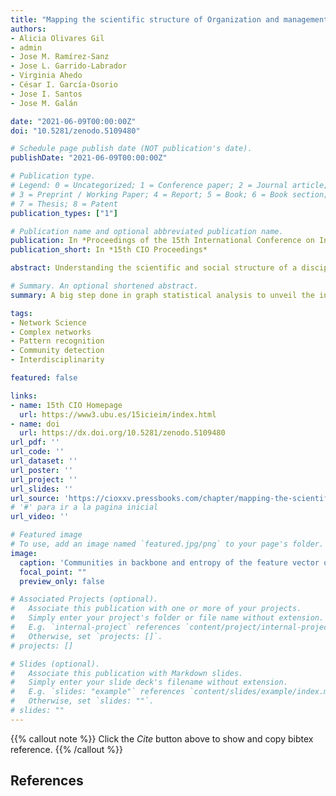 ```yaml
---
title: "Mapping the scientific structure of Organization and management of enterprises using complex networks"
authors:
- Alicia Olivares Gil
- admin
- Jose M. Ramírez‐Sanz
- Jose L. Garrido‐Labrador
- Virginia Ahedo
- César I. García‐Osorio
- Jose I. Santos
- Jose M. Galán

date: "2021-06-09T00:00:00Z"
doi: "10.5281/zenodo.5109480"

# Schedule page publish date (NOT publication's date).
publishDate: "2021-06-09T00:00:00Z"

# Publication type.
# Legend: 0 = Uncategorized; 1 = Conference paper; 2 = Journal article;
# 3 = Preprint / Working Paper; 4 = Report; 5 = Book; 6 = Book section;
# 7 = Thesis; 8 = Patent
publication_types: ["1"]

# Publication name and optional abbreviated publication name.
publication: In *Proceedings of the 15th International Conference on Industrial Engineering and Industrial Management and XXV Congreso de Ingeniería de Organización*
publication_short: In *15th CIO Proceedings*

abstract: Understanding the scientific and social structure of a discipline is a fundamental aspect for scientific evaluation processes, identifying trends and niches, and balancing the trade-off between exploitation and exploration re-search. This article aims to analyze the scientific structure of the knowledge area of business organization in Spain through the scientific production of doctoral theses by means of complex networks analysis tools. Our contribution formalizes the social network of co-participation in thesis examining committees and thesis supervision. This network has a modular structure that is partially explained by thematic specialization in different sub-disciplines. We also analyze the interdis-ciplinary structure of the discipline by means of a bipartite network of theses and thesis descriptors, which enables the characterization of affinity levels between fields, re-search poles and thematic clusters. Our results have implications for the scientific evaluation and formal definition of related fields.

# Summary. An optional shortened abstract.
summary: A big step done in graph statistical analysis to unveil the informal structure of the knowledge area of business organization in Spain using TESEO database.

tags:
- Network Science
- Complex networks
- Pattern recognition
- Community detection
- Interdisciplinarity

featured: false

links:
- name: 15th CIO Homepage
  url: https://www3.ubu.es/15icieim/index.html
- name: doi
  url: https://dx.doi.org/10.5281/zenodo.5109480
url_pdf: ''
url_code: ''
url_dataset: ''
url_poster: ''
url_project: ''
url_slides: ''
url_source: 'https://cioxxv.pressbooks.com/chapter/mapping-the-scientific-structure-of-organization-and-management-of-enterprises-using-complex-networks/' 
# '#' para ir a la pagina inicial
url_video: ''

# Featured image
# To use, add an image named `featured.jpg/png` to your page's folder. 
image:
  caption: 'Communities in backbone and entropy of the feature vector of each community'
  focal_point: ""
  preview_only: false

# Associated Projects (optional).
#   Associate this publication with one or more of your projects.
#   Simply enter your project's folder or file name without extension.
#   E.g. `internal-project` references `content/project/internal-project/index.md`.
#   Otherwise, set `projects: []`.
# projects: []

# Slides (optional).
#   Associate this publication with Markdown slides.
#   Simply enter your slide deck's filename without extension.
#   E.g. `slides: "example"` references `content/slides/example/index.md`.
#   Otherwise, set `slides: ""`.
# slides: ""
---
```


{{% callout note %}}
Click the *Cite* button above to show and copy bibtex reference.
{{% /callout %}}

## References
